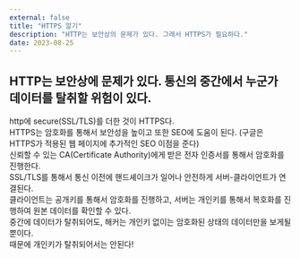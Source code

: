 ```yaml
---
external: false
title: "HTTPS 알기"
description: "HTTP는 보안상의 문제가 있다. 그래서 HTTPS가 필요하다."
date: 2023-08-25
---
```


## HTTP는 보안상에 문제가 있다. 통신의 중간에서 누군가 데이터를 탈취할 위험이 있다.

http에 secure(SSL/TLS)를 더한 것이 HTTPS다.  
HTTPS는 암호화를 통해서 보안성을 높이고 또한 SEO에 도움이 된다. (구글은 HTTPS가 적용된 웹 페이지에 추가적인 SEO 이점을 준다)  
신뢰할 수 있는 CA(Certificate Authority)에게 받은 전자 인증서를 통해서 암호화를 진행한다.  
SSL/TLS를 통해서 통신 이전에 핸드셰이크가 일어나 안전하게 서버-클라이언트가 연결된다.  
클라이언트는 공개키를 통해서 암호화를 진행하고, 서버는 개인키를 통해서 복호화를 진행하여 원본 데이터를 확인할 수 있다.  
중간에 데이터가 탈취되어도, 해커는 개인키 없이는 암호화된 상태의 데이터만을 보게될 뿐이다.  
때문에 개인키가 탈취되어서는 안된다!
